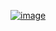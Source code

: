 ﻿[![image](https://github.com/wow2658/CodingTest/assets/34699039/7b7d84c6-cd80-4594-8a4a-4d0a1e917d39)](https://www.acmicpc.net/problem/15655)
